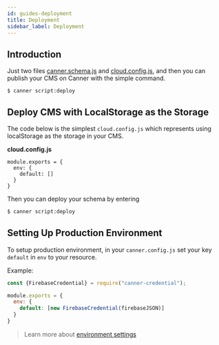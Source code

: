 ```yaml
---
id: guides-deployment
title: Deployment
sidebar_label: Deployment
---
```


## Introduction

Just two files [canner.schema.js](guides-setup#intitialyourschema) and [cloud.config.js](cli-cloud-config-js), and then you can publish your CMS on Canner with the simple command.

```
$ canner script:deploy
```

## Deploy CMS with LocalStorage as the Storage

The code below is the simplest `cloud.config.js` which represents using localStorage as the storage in your CMS. 

**cloud.config.js**
```
module.exports = {
  env: {
    default: []
  }
}
```

Then you can deploy your schema by entering

```sh
$ canner script:deploy
```

## Setting Up Production Environment

To setup production environment, in your `canner.config.js` set your key `default` in `env` to your resource.

Example:

```js
const {FirebaseCredential} = require("canner-credential");

module.exports = {
  env: {
    default: [new FirebaseCredential(firebaseJSON)]
  }
}
```

> Learn more about [environment settings](cli-canner-cloud-js#environment-env)
